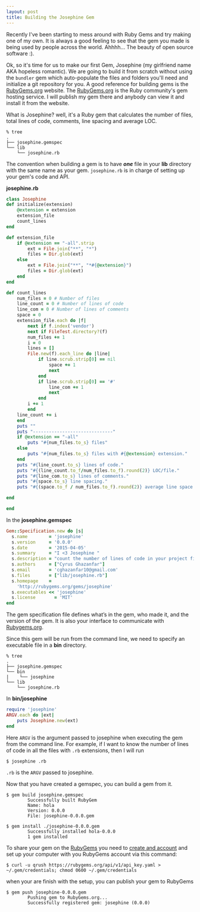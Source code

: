 ```yaml
---
layout: post
title: Building the Josephine Gem
---
```


Recently I've been starting to mess around with Ruby Gems and try making one of my own. It is always a good feeling to see that the gem you made is being used by people across the world. Ahhhh... The beauty of open source software :).

Ok, so it's time for us to make our first Gem, Josephine (my girlfriend name AKA hopeless romantic). We are going to build it from scratch without using the `bundler` gem which  auto-populate the files and folders you'll need and initialize a git repository for you. A good reference for building gems is the [RubyGems.org](http://guides.rubygems.org/make-your-own-gem/) website. The [RubyGems.org](https://rubygems.org/) is the Ruby community's gem hosting service. I will publish my gem there and anybody can view it and install it from the website.

What is Josephine? well, it's a Ruby gem that calculates the number of files, total lines of code, comments, line spacing and average LOC.

```
% tree
.
├── josephine.gemspec
└── lib
    └── josephine.rb
```
The convention when building a gem is to have ***one*** file in your **lib** directory with the same name as your gem. `josephine.rb` is in charge of setting up your gem's code and API.


**josephine.rb**

```Ruby
class Josephine
def initialize(extension)
	@extension = extension
	extension_file
	count_lines
end

def extension_file
	if @extension == "-all".strip
		ext = File.join("**", "*")
		files = Dir.glob(ext)
	else
		ext = File.join("**", "*#{@extension}")
		files = Dir.glob(ext)
	end
end

def count_lines
	num_files = 0 # Number of files
	line_count = 0 # Number of lines of code
	line_com = 0 # Number of lines of comments
	space = 0
	extension_file.each do |f|
		next if f.index('vendor')
		next if FileTest.directory?(f)
		num_files += 1
		i = 0
		lines = []
		File.new(f).each_line do |line|
			if line.scrub.strip[0] == nil
				space += 1
				next
			end
			if line.scrub.strip[0] == '#'
				line_com += 1
				next
			end
		i += 1
		end
	line_count += i
	end
	puts ""
	puts "------------------------------"
	if @extension == "-all"
		puts "#{num_files.to_s} files"
	else
		puts "#{num_files.to_s} files with #{@extension} extension."
	end
	puts "#{line_count.to_s} lines of code."
	puts "#{(line_count.to_f/num_files.to_f).round(2)} LOC/file."
	puts "#{line_com.to_s} lines of comments."
	puts "#{space.to_s} line spacing."
	puts "#{(space.to_f / num_files.to_f).round(2)} average line space / file."

end

end
```

In the **josephine.gemspec**


```Ruby
Gem::Specification.new do |s|
  s.name        = 'josephine'
  s.version     = '0.0.0'
  s.date        = '2015-04-05'
  s.summary     = "I <3 Josephine "
  s.description = "count the number of lines of code in your project files"
  s.authors     = ["Cyrus Ghazanfar"]
  s.email       = 'cghazanfar10@gmail.com'
  s.files       = ["lib/josephine.rb"]
  s.homepage    =
    'http://rubygems.org/gems/josephine'
  s.executables << 'josephine'
  s.license       = 'MIT'
end
```

The gem specification file defines what’s in the gem, who made it, and the version of the gem. It is also your interface to communicate with [Rubygems.org](https://rubygems.org/).


Since this gem will be run from the command line, we need to specify an executable file in a **bin** directory.


```
% tree
.
├── josephine.gemspec
└── bin
|    └── josephine
└── lib
    └── josephine.rb
```


In **bin/josephine**

```Ruby
require 'josephine'
ARGV.each do |ext|
	puts Josephine.new(ext)
end
```

Here `ARGV` is the argument passed to josephine when executing the gem from the command line.
For example, if I want to know the number of lines of code in all the files with `.rb` extensions, then I will run


`$ josephine .rb`


`.rb` is the `ARGV` passed to josephine.


Now that you have created a gemspec, you can build a gem from it.


```
$ gem build josephine.gemspec
		Successfully built RubyGem
		Name: hola
		Version: 0.0.0
		File: josephine-0.0.0.gem
```

```
$ gem install ./josephine-0.0.0.gem
		Successfully installed hola-0.0.0
		1 gem installed
```

To share your gem on the [RubyGems](https://rubygems.org/) you need to [create and account](https://rubygems.org/sign_up) and set up your computer with you RubyGems account via this command:


```
$ curl -u qrush https://rubygems.org/api/v1/api_key.yaml >
~/.gem/credentials; chmod 0600 ~/.gem/credentials
```

when your are finish with the setup, you can publish your gem to RubyGems

```
$ gem push josephine-0.0.0.gem
		Pushing gem to RubyGems.org...
		Successfully registered gem: josephine (0.0.0)
```





